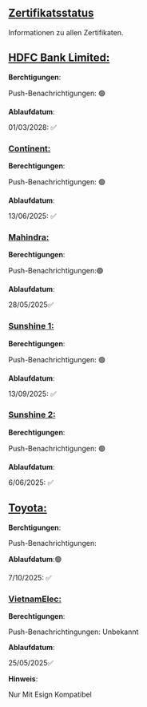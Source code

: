 ## [Zertifikatsstatus](accent://)

Informationen zu allen Zertifikaten.

## [HDFC Bank Limited:](accent://)

**Berchtigungen**:

Push-Benachrichtigungen: 🟢

**Ablaufdatum**:

01/03/2028: ✅

### [Continent:](accent://)

**Berechtigungen**:

Push-Benachrichtigungen: 🟢

**Ablaufdatum**: 

13/06/2025: ✅

### [Mahindra:](accent://)

**Berechtigungen**:

Push-Benachrichtigungen:🟢

**Ablaufdatum**:

28/05/2025✅

### [Sunshine 1:](accent://)

**Berechtigungen**:

Push-Benachrichtigungen: 🟢

**Ablaufdatum**: 

13/09/2025: ✅

### [Sunshine 2:](accent://)

**Berechtigungen**:

Push-Benachrichtigungen: 🟢

**Ablaufdatum**: 

6/06/2025: ✅

## [Toyota:](accent://)

**Berchtigungen**:

Push-Benachrichtigungen:

**Ablaufdatum**:🟢

7/10/2025: ✅

### [VietnamElec:](accent://)

**Berechtigungen**:

Push-Benachrichtingungen: Unbekannt

**Ablaufdatum**:

25/05/2025✅

**Hinweis**:

Nur Mit Esign Kompatibel

